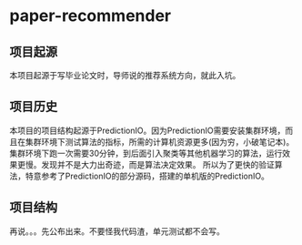 # paper-recommender
## 项目起源
本项目起源于写毕业论文时，导师说的推荐系统方向，就此入坑。
## 项目历史
本项目的项目结构起源于PredictionIO。因为PredictionIO需要安装集群环境，而且在集群环境下测试算法的指标，所需的计算机资源更多(因为穷，小破笔记本)。
集群环境下跑一次需要30分钟，到后面引入聚类等其他机器学习的算法，运行效果更慢。发现并不是大力出奇迹，而是算法决定效果。
所以为了更快的验证算法，特意参考了PredictionIO的部分源码，搭建的单机版的PredictionIO。
## 项目结构
再说。。。先公布出来。不要怪我代码渣，单元测试都不会写。
